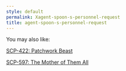 ```yaml
---
style: default
permalink: Xagent-spoon-s-personnel-request
title: agent-spoon-s-personnel-request
---
```

You may also like:

[SCP-422: Patchwork Beast](http://scp-wiki.net/scp-422)

[SCP-597: The Mother of Them All](http://scp-wiki.net/scp-597)
